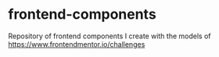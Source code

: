 # frontend-components
Repository of frontend components I create with the models of https://www.frontendmentor.io/challenges
